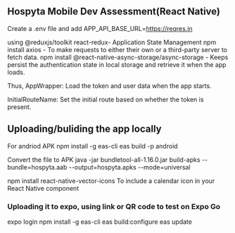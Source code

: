 ## Hospyta Mobile Dev Assessment(React Native)

Create a .env file and add
APP_API_BASE_URL=https://reqres.in

using 
    @reduxjs/toolkit react-redux- Application State Management
    npm install axios - To make requests to either their own or a third-party server to fetch data.
    npm install @react-native-async-storage/async-storage - Keeps persist the authentication state in local storage and retrieve it when the app loads.

Thus, AppWrapper: Load the token and user data when the app starts.

InitialRouteName: Set the initial route based on whether the token is present.

## Uploading/buliding the app locally
For andriod APK
    npm install -g eas-cli
    eas build -p android

Convert the file to APK
java -jar bundletool-all-1.16.0.jar build-apks --bundle=hospyta.aab --output=hospyta.apks --mode=universal


npm install react-native-vector-icons
To include a calendar icon in your React Native component

### Uploading it to expo, using link or QR code to test on Expo Go
expo login
npm install -g eas-cli
eas build:configure
eas update
